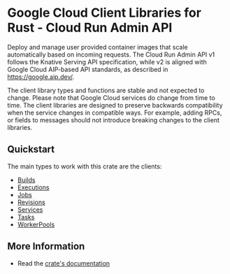 # Google Cloud Client Libraries for Rust - Cloud Run Admin API

<!-- Code generated by sidekick. DO NOT EDIT. -->


Deploy and manage user provided container images that scale automatically
based on incoming requests. The Cloud Run Admin API v1 follows the Knative
Serving API specification, while v2 is aligned with Google Cloud AIP-based
API standards, as described in https://google.aip.dev/.

The client library types and functions are stable and not expected to change.
Please note that Google Cloud services do change from time to time. The client
libraries are designed to preserve backwards compatibility when the service
changes in compatible ways. For example, adding RPCs, or fields to messages
should not introduce breaking changes to the client libraries.

## Quickstart

The main types to work with this crate are the clients:

- [Builds]
- [Executions]
- [Jobs]
- [Revisions]
- [Services]
- [Tasks]
- [WorkerPools]

## More Information

- Read the [crate's documentation](https://docs.rs/google-cloud-run-v2/latest/google-cloud-run-v2)

[Builds]: https://docs.rs/google-cloud-run-v2/latest/google_cloud_run_v2/client/struct.Builds.html
[Executions]: https://docs.rs/google-cloud-run-v2/latest/google_cloud_run_v2/client/struct.Executions.html
[Jobs]: https://docs.rs/google-cloud-run-v2/latest/google_cloud_run_v2/client/struct.Jobs.html
[Revisions]: https://docs.rs/google-cloud-run-v2/latest/google_cloud_run_v2/client/struct.Revisions.html
[Services]: https://docs.rs/google-cloud-run-v2/latest/google_cloud_run_v2/client/struct.Services.html
[Tasks]: https://docs.rs/google-cloud-run-v2/latest/google_cloud_run_v2/client/struct.Tasks.html
[WorkerPools]: https://docs.rs/google-cloud-run-v2/latest/google_cloud_run_v2/client/struct.WorkerPools.html
